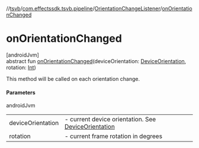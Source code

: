 //[tsvb](../../../index.md)/[com.effectssdk.tsvb.pipeline](../index.md)/[OrientationChangeListener](index.md)/[onOrientationChanged](on-orientation-changed.md)

# onOrientationChanged

[androidJvm]\
abstract fun [onOrientationChanged](on-orientation-changed.md)(deviceOrientation: [DeviceOrientation](../-device-orientation/index.md),
rotation: [Int](https://kotlinlang.org/api/latest/jvm/stdlib/kotlin/-int/index.html))

This method will be called on each orientation change.

#### Parameters

androidJvm

|                   |                                                                                            |
|-------------------|--------------------------------------------------------------------------------------------|
| deviceOrientation | -     current device orientation. See [DeviceOrientation](../-device-orientation/index.md) |
| rotation          | -     current frame rotation in degrees                                                    |
